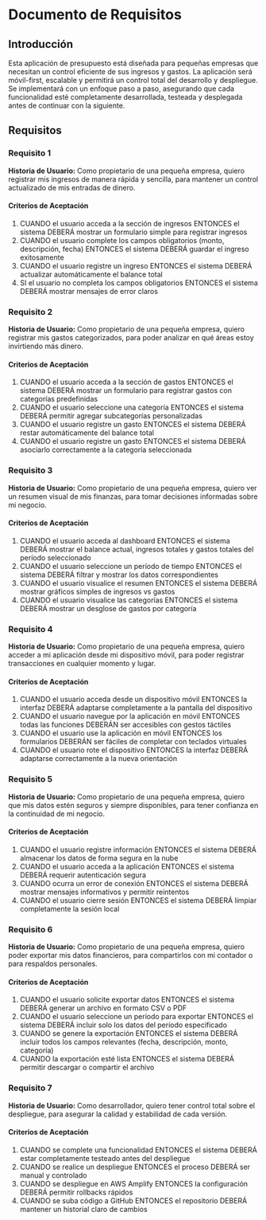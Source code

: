 # Documento de Requisitos

## Introducción

Esta aplicación de presupuesto está diseñada para pequeñas empresas que necesitan un control eficiente de sus ingresos y gastos. La aplicación será móvil-first, escalable y permitirá un control total del desarrollo y despliegue. Se implementará con un enfoque paso a paso, asegurando que cada funcionalidad esté completamente desarrollada, testeada y desplegada antes de continuar con la siguiente.

## Requisitos

### Requisito 1

**Historia de Usuario:** Como propietario de una pequeña empresa, quiero registrar mis ingresos de manera rápida y sencilla, para mantener un control actualizado de mis entradas de dinero.

#### Criterios de Aceptación

1. CUANDO el usuario acceda a la sección de ingresos ENTONCES el sistema DEBERÁ mostrar un formulario simple para registrar ingresos
2. CUANDO el usuario complete los campos obligatorios (monto, descripción, fecha) ENTONCES el sistema DEBERÁ guardar el ingreso exitosamente
3. CUANDO el usuario registre un ingreso ENTONCES el sistema DEBERÁ actualizar automáticamente el balance total
4. SI el usuario no completa los campos obligatorios ENTONCES el sistema DEBERÁ mostrar mensajes de error claros

### Requisito 2

**Historia de Usuario:** Como propietario de una pequeña empresa, quiero registrar mis gastos categorizados, para poder analizar en qué áreas estoy invirtiendo más dinero.

#### Criterios de Aceptación

1. CUANDO el usuario acceda a la sección de gastos ENTONCES el sistema DEBERÁ mostrar un formulario para registrar gastos con categorías predefinidas
2. CUANDO el usuario seleccione una categoría ENTONCES el sistema DEBERÁ permitir agregar subcategorías personalizadas
3. CUANDO el usuario registre un gasto ENTONCES el sistema DEBERÁ restar automáticamente del balance total
4. CUANDO el usuario registre un gasto ENTONCES el sistema DEBERÁ asociarlo correctamente a la categoría seleccionada

### Requisito 3

**Historia de Usuario:** Como propietario de una pequeña empresa, quiero ver un resumen visual de mis finanzas, para tomar decisiones informadas sobre mi negocio.

#### Criterios de Aceptación

1. CUANDO el usuario acceda al dashboard ENTONCES el sistema DEBERÁ mostrar el balance actual, ingresos totales y gastos totales del período seleccionado
2. CUANDO el usuario seleccione un período de tiempo ENTONCES el sistema DEBERÁ filtrar y mostrar los datos correspondientes
3. CUANDO el usuario visualice el resumen ENTONCES el sistema DEBERÁ mostrar gráficos simples de ingresos vs gastos
4. CUANDO el usuario visualice las categorías ENTONCES el sistema DEBERÁ mostrar un desglose de gastos por categoría

### Requisito 4

**Historia de Usuario:** Como propietario de una pequeña empresa, quiero acceder a mi aplicación desde mi dispositivo móvil, para poder registrar transacciones en cualquier momento y lugar.

#### Criterios de Aceptación

1. CUANDO el usuario acceda desde un dispositivo móvil ENTONCES la interfaz DEBERÁ adaptarse completamente a la pantalla del dispositivo
2. CUANDO el usuario navegue por la aplicación en móvil ENTONCES todas las funciones DEBERÁN ser accesibles con gestos táctiles
3. CUANDO el usuario use la aplicación en móvil ENTONCES los formularios DEBERÁN ser fáciles de completar con teclados virtuales
4. CUANDO el usuario rote el dispositivo ENTONCES la interfaz DEBERÁ adaptarse correctamente a la nueva orientación

### Requisito 5

**Historia de Usuario:** Como propietario de una pequeña empresa, quiero que mis datos estén seguros y siempre disponibles, para tener confianza en la continuidad de mi negocio.

#### Criterios de Aceptación

1. CUANDO el usuario registre información ENTONCES el sistema DEBERÁ almacenar los datos de forma segura en la nube
2. CUANDO el usuario acceda a la aplicación ENTONCES el sistema DEBERÁ requerir autenticación segura
3. CUANDO ocurra un error de conexión ENTONCES el sistema DEBERÁ mostrar mensajes informativos y permitir reintentos
4. CUANDO el usuario cierre sesión ENTONCES el sistema DEBERÁ limpiar completamente la sesión local

### Requisito 6

**Historia de Usuario:** Como propietario de una pequeña empresa, quiero poder exportar mis datos financieros, para compartirlos con mi contador o para respaldos personales.

#### Criterios de Aceptación

1. CUANDO el usuario solicite exportar datos ENTONCES el sistema DEBERÁ generar un archivo en formato CSV o PDF
2. CUANDO el usuario seleccione un período para exportar ENTONCES el sistema DEBERÁ incluir solo los datos del período especificado
3. CUANDO se genere la exportación ENTONCES el sistema DEBERÁ incluir todos los campos relevantes (fecha, descripción, monto, categoría)
4. CUANDO la exportación esté lista ENTONCES el sistema DEBERÁ permitir descargar o compartir el archivo

### Requisito 7

**Historia de Usuario:** Como desarrollador, quiero tener control total sobre el despliegue, para asegurar la calidad y estabilidad de cada versión.

#### Criterios de Aceptación

1. CUANDO se complete una funcionalidad ENTONCES el sistema DEBERÁ estar completamente testeado antes del despliegue
2. CUANDO se realice un despliegue ENTONCES el proceso DEBERÁ ser manual y controlado
3. CUANDO se despliegue en AWS Amplify ENTONCES la configuración DEBERÁ permitir rollbacks rápidos
4. CUANDO se suba código a GitHub ENTONCES el repositorio DEBERÁ mantener un historial claro de cambios